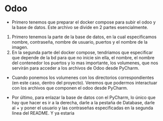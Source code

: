 # Odoo

 - Primero tenemos que preparar el docker compose para subir el odoo y la base de datos. Este archivo se divide en 2 partes esencialmente.
 
  1. Primero tenemos la parte de la base de datos, en la cual especificamos nombre, contraseña, nombre de usuario, puertos y el nombre de la imagen.
  2. En la segunda parte del docker compose, tendriamos que especificar que depende de la bd para que no inicie sin ella, el nombre, el nombre del contenedor los puertos y lo mas importante, los volumenes, que nos servirán para acceder a los archivos de Odoo desde PyCharm.

 - Cuando ponemos los volumenes con los directorios correspondientes (en este caso, dentro del proyecto). Veremos que podermos interactuar con los archivos que componen el odoo desde PyCharm.

 - Por último, para enlazar la base de datos con el PyCharm, lo único que hay que hacer es ir a la derecha, darle a la pestaña de Database, darle al + y poner el usuario y las contraseñas especificadas en la segunda linea del README. Y ya estaria
